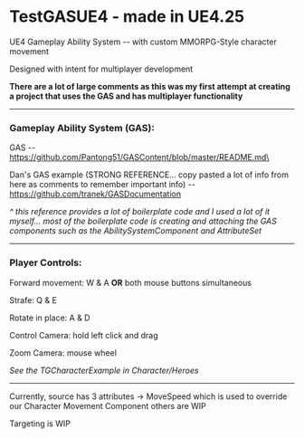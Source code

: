 # TestGASUE4 - made in UE4.25

 UE4 Gameplay Ability System -- with custom MMORPG-Style character movement
 
 Designed with intent for multiplayer development
 
 **There are a lot of large comments as this was my first attempt at creating a project that uses the GAS and has multiplayer functionality**
 
 -------------------------------------------------------------------------------------------------------------------------------------
 ### Gameplay Ability System (GAS):
 
 GAS -- https://github.com/Pantong51/GASContent/blob/master/README.md\
 
 Dan's GAS example (STRONG REFERENCE... copy pasted a lot of info from here as comments to remember important info) -- https://github.com/tranek/GASDocumentation
 
 *^ this reference provides a lot of boilerplate code and I used a lot of it myself... most of the boilerplate code is creating and attaching the GAS components such as the AbilitySystemComponent and AttributeSet*
 
 -------------------------------------------------------------------------------------------------------------------------------------
 
 ### Player Controls:
 
 Forward movement: W & A **OR** both mouse buttons simultaneous
 
 Strafe: Q & E
 
 Rotate in place: A & D
 
 Control Camera: hold left click and drag
 
 Zoom Camera: mouse wheel
 
 *See the TGCharacterExample in Character/Heroes*
 
 -------------------------------------------------------------------------------------------------------------------------------------
 
 Currently, source has 3 attributes -> MoveSpeed which is used to override our Character Movement Component
 others are WIP
 
 Targeting is WIP
